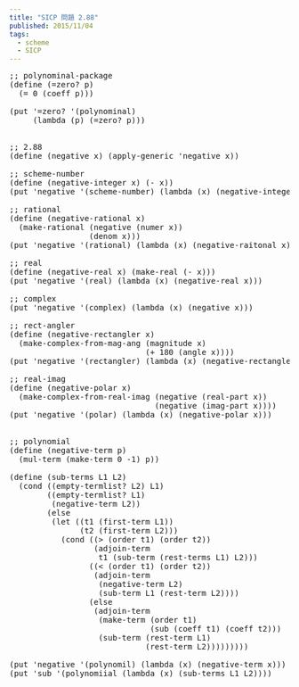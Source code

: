 ```yaml
---
title: "SICP 問題 2.88"
published: 2015/11/04
tags:
  - scheme
  - SICP
---
```



<pre class="code lang-scheme" data-lang="scheme" data-unlink><span class="synComment">;; polynominal-package</span>
<span class="synSpecial">(</span><span class="synStatement">define</span> <span class="synSpecial">(</span>=zero? p<span class="synSpecial">)</span>
  <span class="synSpecial">(</span><span class="synIdentifier">=</span> <span class="synConstant">0</span> <span class="synSpecial">(</span>coeff p<span class="synSpecial">)))</span>

<span class="synSpecial">(</span>put <span class="synSpecial">'</span>=zero? <span class="synSpecial">'(</span>polynominal<span class="synSpecial">)</span>
     <span class="synSpecial">(</span><span class="synStatement">lambda</span> <span class="synSpecial">(</span>p<span class="synSpecial">)</span> <span class="synSpecial">(</span>=zero? p<span class="synSpecial">)))</span>


<span class="synComment">;; 2.88</span>
<span class="synSpecial">(</span><span class="synStatement">define</span> <span class="synSpecial">(</span>negative x<span class="synSpecial">)</span> <span class="synSpecial">(</span>apply-generic <span class="synSpecial">'</span>negative x<span class="synSpecial">))</span>

<span class="synComment">;; scheme-number</span>
<span class="synSpecial">(</span><span class="synStatement">define</span> <span class="synSpecial">(</span>negative-integer x<span class="synSpecial">)</span> <span class="synSpecial">(</span><span class="synIdentifier">-</span> x<span class="synSpecial">))</span>
<span class="synSpecial">(</span>put <span class="synSpecial">'</span>negative <span class="synSpecial">'(</span>scheme-number<span class="synSpecial">)</span> <span class="synSpecial">(</span><span class="synStatement">lambda</span> <span class="synSpecial">(</span>x<span class="synSpecial">)</span> <span class="synSpecial">(</span>negative-integer x<span class="synSpecial">)))</span>

<span class="synComment">;; rational</span>
<span class="synSpecial">(</span><span class="synStatement">define</span> <span class="synSpecial">(</span>negative-rational x<span class="synSpecial">)</span>
  <span class="synSpecial">(</span>make-rational <span class="synSpecial">(</span>negative <span class="synSpecial">(</span>numer x<span class="synSpecial">))</span>
                 <span class="synSpecial">(</span>denom x<span class="synSpecial">)))</span>
<span class="synSpecial">(</span>put <span class="synSpecial">'</span>negative <span class="synSpecial">'(</span>rational<span class="synSpecial">)</span> <span class="synSpecial">(</span><span class="synStatement">lambda</span> <span class="synSpecial">(</span>x<span class="synSpecial">)</span> <span class="synSpecial">(</span>negative-raitonal x<span class="synSpecial">)))</span>

<span class="synComment">;; real</span>
<span class="synSpecial">(</span><span class="synStatement">define</span> <span class="synSpecial">(</span>negative-real x<span class="synSpecial">)</span> <span class="synSpecial">(</span>make-real <span class="synSpecial">(</span><span class="synIdentifier">-</span> x<span class="synSpecial">)))</span>
<span class="synSpecial">(</span>put <span class="synSpecial">'</span>negative <span class="synSpecial">'(</span>real<span class="synSpecial">)</span> <span class="synSpecial">(</span><span class="synStatement">lambda</span> <span class="synSpecial">(</span>x<span class="synSpecial">)</span> <span class="synSpecial">(</span>negative-real x<span class="synSpecial">)))</span>

<span class="synComment">;; complex</span>
<span class="synSpecial">(</span>put <span class="synSpecial">'</span>negative <span class="synSpecial">'(</span>complex<span class="synSpecial">)</span> <span class="synSpecial">(</span><span class="synStatement">lambda</span> <span class="synSpecial">(</span>x<span class="synSpecial">)</span> <span class="synSpecial">(</span>negative x<span class="synSpecial">)))</span>

<span class="synComment">;; rect-angler</span>
<span class="synSpecial">(</span><span class="synStatement">define</span> <span class="synSpecial">(</span>negative-rectangler x<span class="synSpecial">)</span>
  <span class="synSpecial">(</span>make-complex-from-mag-ang <span class="synSpecial">(</span><span class="synIdentifier">magnitude</span> x<span class="synSpecial">)</span>
                             <span class="synSpecial">(</span><span class="synIdentifier">+</span> <span class="synConstant">180</span> <span class="synSpecial">(</span><span class="synIdentifier">angle</span> x<span class="synSpecial">))))</span>
<span class="synSpecial">(</span>put <span class="synSpecial">'</span>negative <span class="synSpecial">'(</span>rectangler<span class="synSpecial">)</span> <span class="synSpecial">(</span><span class="synStatement">lambda</span> <span class="synSpecial">(</span>x<span class="synSpecial">)</span> <span class="synSpecial">(</span>negative-rectangler x<span class="synSpecial">))</span> <span class="synSpecial">)</span>

<span class="synComment">;; real-imag</span>
<span class="synSpecial">(</span><span class="synStatement">define</span> <span class="synSpecial">(</span>negative-polar x<span class="synSpecial">)</span>
  <span class="synSpecial">(</span>make-complex-from-real-imag <span class="synSpecial">(</span>negative <span class="synSpecial">(</span><span class="synIdentifier">real-part</span> x<span class="synSpecial">))</span>
                               <span class="synSpecial">(</span>negative <span class="synSpecial">(</span><span class="synIdentifier">imag-part</span> x<span class="synSpecial">))))</span>
<span class="synSpecial">(</span>put <span class="synSpecial">'</span>negative <span class="synSpecial">'(</span>polar<span class="synSpecial">)</span> <span class="synSpecial">(</span><span class="synStatement">lambda</span> <span class="synSpecial">(</span>x<span class="synSpecial">)</span> <span class="synSpecial">(</span>negative-polar x<span class="synSpecial">)))</span>


<span class="synComment">;; polynomial</span>
<span class="synSpecial">(</span><span class="synStatement">define</span> <span class="synSpecial">(</span>negative-term p<span class="synSpecial">)</span>
  <span class="synSpecial">(</span>mul-term <span class="synSpecial">(</span>make-term <span class="synConstant">0</span> <span class="synConstant">-1</span><span class="synSpecial">)</span> p<span class="synSpecial">))</span>

<span class="synSpecial">(</span><span class="synStatement">define</span> <span class="synSpecial">(</span>sub-terms L1 L2<span class="synSpecial">)</span>
  <span class="synSpecial">(</span><span class="synStatement">cond</span> <span class="synSpecial">((</span>empty-termlist? L2<span class="synSpecial">)</span> L1<span class="synSpecial">)</span>
        <span class="synSpecial">((</span>empty-termlist? L1<span class="synSpecial">)</span>
         <span class="synSpecial">(</span>negative-term L2<span class="synSpecial">))</span>
        <span class="synSpecial">(</span><span class="synStatement">else</span>
         <span class="synSpecial">(</span><span class="synStatement">let</span> <span class="synSpecial">((</span>t1 <span class="synSpecial">(</span>first-term L1<span class="synSpecial">))</span>
               <span class="synSpecial">(</span>t2 <span class="synSpecial">(</span>first-term L2<span class="synSpecial">)))</span>
           <span class="synSpecial">(</span><span class="synStatement">cond</span> <span class="synSpecial">((</span><span class="synIdentifier">&gt;</span> <span class="synSpecial">(</span>order t1<span class="synSpecial">)</span> <span class="synSpecial">(</span>order t2<span class="synSpecial">))</span>
                  <span class="synSpecial">(</span>adjoin-term
                   t1 <span class="synSpecial">(</span>sub-term <span class="synSpecial">(</span>rest-terms L1<span class="synSpecial">)</span> L2<span class="synSpecial">)))</span>
                 <span class="synSpecial">((</span><span class="synIdentifier">&lt;</span> <span class="synSpecial">(</span>order t1<span class="synSpecial">)</span> <span class="synSpecial">(</span>order t2<span class="synSpecial">))</span>
                  <span class="synSpecial">(</span>adjoin-term
                   <span class="synSpecial">(</span>negative-term L2<span class="synSpecial">)</span>
                   <span class="synSpecial">(</span>sub-term L1 <span class="synSpecial">(</span>rest-term L2<span class="synSpecial">))))</span>
                 <span class="synSpecial">(</span><span class="synStatement">else</span>
                  <span class="synSpecial">(</span>adjoin-term
                   <span class="synSpecial">(</span>make-term <span class="synSpecial">(</span>order t1<span class="synSpecial">)</span>
                              <span class="synSpecial">(</span>sub <span class="synSpecial">(</span>coeff t1<span class="synSpecial">)</span> <span class="synSpecial">(</span>coeff t2<span class="synSpecial">)))</span>
                   <span class="synSpecial">(</span>sub-term <span class="synSpecial">(</span>rest-term L1<span class="synSpecial">)</span>
                             <span class="synSpecial">(</span>rest-term L2<span class="synSpecial">)))))))))</span>

<span class="synSpecial">(</span>put <span class="synSpecial">'</span>negative <span class="synSpecial">'(</span>polynomil<span class="synSpecial">)</span> <span class="synSpecial">(</span><span class="synStatement">lambda</span> <span class="synSpecial">(</span>x<span class="synSpecial">)</span> <span class="synSpecial">(</span>negative-term x<span class="synSpecial">)))</span>
<span class="synSpecial">(</span>put <span class="synSpecial">'</span>sub <span class="synSpecial">'(</span>polynomiial <span class="synSpecial">(</span>lambda <span class="synSpecial">(</span>x<span class="synSpecial">)</span> <span class="synSpecial">(</span>sub-terms L1 L2<span class="synSpecial">))))</span>
</pre>


